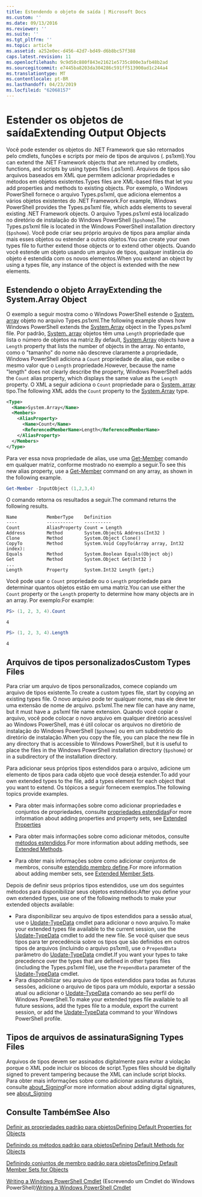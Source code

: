 ```yaml
---
title: Estendendo o objeto de saída | Microsoft Docs
ms.custom: ''
ms.date: 09/13/2016
ms.reviewer: ''
ms.suite: ''
ms.tgt_pltfrm: ''
ms.topic: article
ms.assetid: a252e0ec-d456-42d7-bd49-d6b8bc57f388
caps.latest.revision: 11
ms.openlocfilehash: 9c9d50c880f843e21621e5735c800e3afb48b2ad
ms.sourcegitcommit: e7445ba8203da304286c591ff513900ad1c244a4
ms.translationtype: MT
ms.contentlocale: pt-BR
ms.lasthandoff: 04/23/2019
ms.locfileid: "62068157"
---
```

# <a name="extending-output-objects"></a><span data-ttu-id="521fd-102">Estender os objetos de saída</span><span class="sxs-lookup"><span data-stu-id="521fd-102">Extending Output Objects</span></span>

<span data-ttu-id="521fd-103">Você pode estender os objetos do .NET Framework que são retornados pelo cmdlets, funções e scripts por meio de tipos de arquivos (. ps1xml).</span><span class="sxs-lookup"><span data-stu-id="521fd-103">You can extend the .NET Framework objects that are returned by cmdlets, functions, and scripts by using types files (.ps1xml).</span></span> <span data-ttu-id="521fd-104">Arquivos de tipos são arquivos baseados em XML que permitem adicionar propriedades e métodos em objetos existentes.</span><span class="sxs-lookup"><span data-stu-id="521fd-104">Types files are XML-based files that let you add properties and methods to existing objects.</span></span> <span data-ttu-id="521fd-105">Por exemplo, o Windows PowerShell fornece o arquivo Types.ps1xml, que adiciona elementos a vários objetos existentes do .NET Framework.</span><span class="sxs-lookup"><span data-stu-id="521fd-105">For example, Windows PowerShell provides the Types.ps1xml file, which adds elements to several existing .NET Framework objects.</span></span> <span data-ttu-id="521fd-106">O arquivo Types.ps1xml está localizado no diretório de instalação do Windows PowerShell (`$pshome`).</span><span class="sxs-lookup"><span data-stu-id="521fd-106">The Types.ps1xml file is located in the Windows PowerShell installation directory (`$pshome`).</span></span> <span data-ttu-id="521fd-107">Você pode criar seu próprio arquivo de tipos para ampliar ainda mais esses objetos ou estender a outros objetos.</span><span class="sxs-lookup"><span data-stu-id="521fd-107">You can create your own types file to further extend those objects or to extend other objects.</span></span> <span data-ttu-id="521fd-108">Quando você estende um objeto usando um arquivo de tipos, qualquer instância do objeto é estendida com os novos elementos.</span><span class="sxs-lookup"><span data-stu-id="521fd-108">When you extend an object by using a types file, any instance of the object is extended with the new elements.</span></span>

## <a name="extending-the-systemarray-object"></a><span data-ttu-id="521fd-109">Estendendo o objeto Array</span><span class="sxs-lookup"><span data-stu-id="521fd-109">Extending the System.Array Object</span></span>

<span data-ttu-id="521fd-110">O exemplo a seguir mostra como o Windows PowerShell estende o [System. array](/dotnet/api/System.Array) objeto no arquivo Types.ps1xml.</span><span class="sxs-lookup"><span data-stu-id="521fd-110">The following example shows how Windows PowerShell extends the [System.Array](/dotnet/api/System.Array) object in the Types.ps1xml file.</span></span> <span data-ttu-id="521fd-111">Por padrão, [System. array](/dotnet/api/System.Array) objetos têm uma `Length` propriedade que lista o número de objetos na matriz.</span><span class="sxs-lookup"><span data-stu-id="521fd-111">By default, [System.Array](/dotnet/api/System.Array) objects have a `Length` property that lists the number of objects in the array.</span></span> <span data-ttu-id="521fd-112">No entanto, como o "tamanho" do nome não descreve claramente a propriedade, Windows PowerShell adiciona a `Count` propriedade de alias, que exibe o mesmo valor que o `Length` propriedade.</span><span class="sxs-lookup"><span data-stu-id="521fd-112">However, because the name "length" does not clearly describe the property, Windows PowerShell adds the `Count` alias property, which displays the same value as the `Length` property.</span></span> <span data-ttu-id="521fd-113">O XML a seguir adiciona o `Count` propriedade para o [System. array](/dotnet/api/System.Array) tipo.</span><span class="sxs-lookup"><span data-stu-id="521fd-113">The following XML adds the `Count` property to the [System.Array](/dotnet/api/System.Array) type.</span></span>

```xml
<Type>
  <Name>System.Array</Name>
  <Members>
    <AliasProperty>
      <Name>Count</Name>
      <ReferencedMemberName>Length</ReferencedMemberName>
    </AliasProperty>
  </Members>
</Type>

```

<span data-ttu-id="521fd-114">Para ver essa nova propriedade de alias, use uma [Get-Member](/powershell/module/Microsoft.PowerShell.Utility/Get-Member) comando em qualquer matriz, conforme mostrado no exemplo a seguir.</span><span class="sxs-lookup"><span data-stu-id="521fd-114">To see this new alias property, use a [Get-Member](/powershell/module/Microsoft.PowerShell.Utility/Get-Member) command on any array, as shown in the following example.</span></span>

```powershell
Get-Member -InputObject (1,2,3,4)
```

<span data-ttu-id="521fd-115">O comando retorna os resultados a seguir.</span><span class="sxs-lookup"><span data-stu-id="521fd-115">The command returns the following results.</span></span>
```output
Name           MemberType    Definition
----           ----------    ----------
Count          AliasProperty Count = Length
Address        Method        System.Object& Address(Int32 )
Clone          Method        System.Object Clone()
CopyTo         Method        System.Void CopyTo(Array array, Int32 index):
Equals         Method        System.Boolean Equals(Object obj)
Get            Method        System.Object Get(Int32 )
...
Length         Property      System.Int32 Length {get;}
```
<span data-ttu-id="521fd-116">Você pode usar o `Count` propriedade ou o `Length` propriedade para determinar quantos objetos estão em uma matriz.</span><span class="sxs-lookup"><span data-stu-id="521fd-116">You can use either the `Count` property or the `Length` property to determine how many objects are in an array.</span></span> <span data-ttu-id="521fd-117">Por exemplo:</span><span class="sxs-lookup"><span data-stu-id="521fd-117">For example:</span></span>

```powershell
PS> (1, 2, 3, 4).Count
```

```output
4
```

```powershell
PS> (1, 2, 3, 4).Length
```

```output
4
```

## <a name="custom-types-files"></a><span data-ttu-id="521fd-118">Arquivos de tipos personalizados</span><span class="sxs-lookup"><span data-stu-id="521fd-118">Custom Types Files</span></span>

<span data-ttu-id="521fd-119">Para criar um arquivo de tipos personalizados, comece copiando um arquivo de tipos existente.</span><span class="sxs-lookup"><span data-stu-id="521fd-119">To create a custom types file, start by copying an existing types file.</span></span> <span data-ttu-id="521fd-120">O novo arquivo pode ter qualquer nome, mas ele deve ter uma extensão de nome de arquivo. ps1xml.</span><span class="sxs-lookup"><span data-stu-id="521fd-120">The new file can have any name, but it must have a .ps1xml file name extension.</span></span> <span data-ttu-id="521fd-121">Quando você copiar o arquivo, você pode colocar o novo arquivo em qualquer diretório acessível ao Windows PowerShell, mas é útil colocar os arquivos no diretório de instalação do Windows PowerShell (`$pshome`) ou em um subdiretório do diretório de instalação.</span><span class="sxs-lookup"><span data-stu-id="521fd-121">When you copy the file, you can place the new file in any directory that is accessible to Windows PowerShell, but it is useful to place the files in the Windows PowerShell installation directory (`$pshome`) or in a subdirectory of the installation directory.</span></span>

<span data-ttu-id="521fd-122">Para adicionar seus próprios tipos estendidos para o arquivo, adicione um elemento de tipos para cada objeto que você deseja estender.</span><span class="sxs-lookup"><span data-stu-id="521fd-122">To add your own extended types to the file, add a types element for each object that you want to extend.</span></span> <span data-ttu-id="521fd-123">Os tópicos a seguir fornecem exemplos.</span><span class="sxs-lookup"><span data-stu-id="521fd-123">The following topics provide examples.</span></span>

- <span data-ttu-id="521fd-124">Para obter mais informações sobre como adicionar propriedades e conjuntos de propriedades, consulte [propriedades estendidas](./extending-properties-for-objects.md)</span><span class="sxs-lookup"><span data-stu-id="521fd-124">For more information about adding properties and property sets, see [Extended Properties](./extending-properties-for-objects.md)</span></span>

- <span data-ttu-id="521fd-125">Para obter mais informações sobre como adicionar métodos, consulte [métodos estendidos](./defining-default-methods-for-objects.md).</span><span class="sxs-lookup"><span data-stu-id="521fd-125">For more information about adding methods, see [Extended Methods](./defining-default-methods-for-objects.md).</span></span>

- <span data-ttu-id="521fd-126">Para obter mais informações sobre como adicionar conjuntos de membros, consulte [estendido membro define](./defining-default-member-sets-for-objects.md).</span><span class="sxs-lookup"><span data-stu-id="521fd-126">For more information about adding member sets, see [Extended Member Sets](./defining-default-member-sets-for-objects.md).</span></span>

<span data-ttu-id="521fd-127">Depois de definir seus próprios tipos estendidos, use um dos seguintes métodos para disponibilizar seus objetos estendidos:</span><span class="sxs-lookup"><span data-stu-id="521fd-127">After you define your own extended types, use one of the following methods to make your extended objects available:</span></span>

- <span data-ttu-id="521fd-128">Para disponibilizar seu arquivo de tipos estendidos para a sessão atual, use o [Update-TypeData](/powershell/module/Microsoft.PowerShell.Utility/Update-TypeData) cmdlet para adicionar o novo arquivo.</span><span class="sxs-lookup"><span data-stu-id="521fd-128">To make your extended types file available to the current session, use the [Update-TypeData](/powershell/module/Microsoft.PowerShell.Utility/Update-TypeData) cmdlet to add the new file.</span></span> <span data-ttu-id="521fd-129">Se você quiser que seus tipos para ter precedência sobre os tipos que são definidos em outros tipos de arquivos (incluindo o arquivo ps1xml), use o `PrependData` parâmetro do [Update-TypeData](/powershell/module/Microsoft.PowerShell.Utility/Update-TypeData) cmdlet.</span><span class="sxs-lookup"><span data-stu-id="521fd-129">If you want your types to take precedence over the types that are defined in other types files (including the Types.ps1xml file), use the `PrependData` parameter of the [Update-TypeData](/powershell/module/Microsoft.PowerShell.Utility/Update-TypeData) cmdlet.</span></span>
- <span data-ttu-id="521fd-130">Para disponibilizar seu arquivo de tipos estendidos para todas as futuras sessões, adicione o arquivo de tipos para um módulo, exportar a sessão atual ou adicionar o [Update-TypeData](/powershell/module/Microsoft.PowerShell.Utility/Update-TypeData) comando ao seu perfil do Windows PowerShell.</span><span class="sxs-lookup"><span data-stu-id="521fd-130">To make your extended types file available to all future sessions, add the types file to a module, export the current session, or add the [Update-TypeData](/powershell/module/Microsoft.PowerShell.Utility/Update-TypeData) command to your Windows PowerShell profile.</span></span>

## <a name="signing-types-files"></a><span data-ttu-id="521fd-131">Tipos de arquivos de assinatura</span><span class="sxs-lookup"><span data-stu-id="521fd-131">Signing Types Files</span></span>

<span data-ttu-id="521fd-132">Arquivos de tipos devem ser assinados digitalmente para evitar a violação porque o XML pode incluir os blocos de script.</span><span class="sxs-lookup"><span data-stu-id="521fd-132">Types files should be digitally signed to prevent tampering because the XML can include script blocks.</span></span> <span data-ttu-id="521fd-133">Para obter mais informações sobre como adicionar assinaturas digitais, consulte [about_Signing](/powershell/module/microsoft.powershell.core/about/about_signing)</span><span class="sxs-lookup"><span data-stu-id="521fd-133">For more information about adding digital signatures, see [about_Signing](/powershell/module/microsoft.powershell.core/about/about_signing)</span></span>

## <a name="see-also"></a><span data-ttu-id="521fd-134">Consulte Também</span><span class="sxs-lookup"><span data-stu-id="521fd-134">See Also</span></span>

[<span data-ttu-id="521fd-135">Definir as propriedades padrão para objetos</span><span class="sxs-lookup"><span data-stu-id="521fd-135">Defining Default Properties for Objects</span></span>](./extending-properties-for-objects.md)

[<span data-ttu-id="521fd-136">Definindo os métodos padrão para objetos</span><span class="sxs-lookup"><span data-stu-id="521fd-136">Defining Default Methods for Objects</span></span>](./defining-default-methods-for-objects.md)

[<span data-ttu-id="521fd-137">Definindo conjuntos de membro padrão para objetos</span><span class="sxs-lookup"><span data-stu-id="521fd-137">Defining Default Member Sets for Objects</span></span>](./defining-default-member-sets-for-objects.md)

<span data-ttu-id="521fd-138">[Writing a Windows PowerShell Cmdlet](./writing-a-windows-powershell-cmdlet.md) (Escrevendo um Cmdlet do Windows PowerShell)</span><span class="sxs-lookup"><span data-stu-id="521fd-138">[Writing a Windows PowerShell Cmdlet](./writing-a-windows-powershell-cmdlet.md)</span></span>
